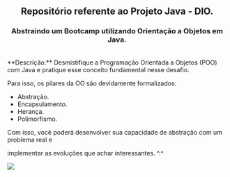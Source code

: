 <h2 align="center"> Repositório referente ao Projeto Java - DIO. </h2>

<h3 align="center">Abstraindo um Bootcamp utilizando 
Orientação a Objetos em Java.</h3>
<br/>
**Descrição:** Desmistifique a Programação Orientada a Objetos (POO) com Java e pratique esse conceito fundamental nesse desafio.  

Para isso, os pilares da OO são devidamente formalizados: 

* Abstração. 
* Encapsulamento.
* Herança.
* Polimorfismo. 


Com isso, você poderá desenvolver sua capacidade de abstração com um problema real e 

implementar as evoluções que achar interessantes. ^.^

 ![](https://apexensino.com.br/wp-content/uploads/2020/05/26-java-logo.jpg)
